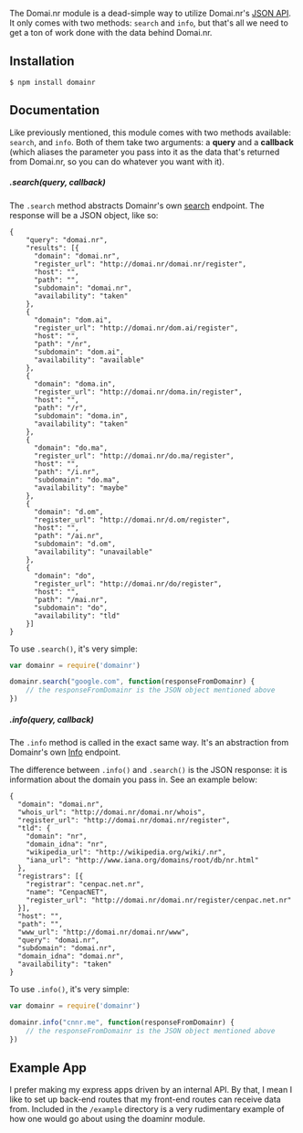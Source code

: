 The Domai.nr module is a dead-simple way to utilize Domai.nr's [JSON API](http://domai.nr/api/docs/json). It only comes with two methods: `search` and `info`, but that's all we need to get a ton of work done with the data behind Domai.nr.


## Installation

	$ npm install domainr


## Documentation

Like previously mentioned, this module comes with two methods available: `search`, and `info`. Both of them take two arguments: a **query** and a **callback** (which aliases the parameter you pass into it as the data that's returned from Domai.nr, so you can do whatever you want with it).

##### .search(query, callback)

The `.search` method abstracts Domainr's own [search](http://domai.nr/api/docs/json#search-api) endpoint. The response will be a JSON object, like so:

	{
	    "query": "domai.nr",
	    "results": [{
	      "domain": "domai.nr",
	      "register_url": "http://domai.nr/domai.nr/register",
	      "host": "",
	      "path": "",
	      "subdomain": "domai.nr",
	      "availability": "taken"
	    },
	    {
	      "domain": "dom.ai",
	      "register_url": "http://domai.nr/dom.ai/register",
	      "host": "",
	      "path": "/nr",
	      "subdomain": "dom.ai",
	      "availability": "available"
	    },
	    {
	      "domain": "doma.in",
	      "register_url": "http://domai.nr/doma.in/register",
	      "host": "",
	      "path": "/r",
	      "subdomain": "doma.in",
	      "availability": "taken"
	    },
	    {
	      "domain": "do.ma",
	      "register_url": "http://domai.nr/do.ma/register",
	      "host": "",
	      "path": "/i.nr",
	      "subdomain": "do.ma",
	      "availability": "maybe"
	    },
	    {
	      "domain": "d.om",
	      "register_url": "http://domai.nr/d.om/register",
	      "host": "",
	      "path": "/ai.nr",
	      "subdomain": "d.om",
	      "availability": "unavailable"
	    },
	    {
	      "domain": "do",
	      "register_url": "http://domai.nr/do/register",
	      "host": "",
	      "path": "/mai.nr",
	      "subdomain": "do",
	      "availability": "tld"
	    }]
	}


To use `.search()`, it's very simple:

```js
var domainr = require('domainr')

domainr.search("google.com", function(responseFromDomainr) {
	// the responseFromDomainr is the JSON object mentioned above
})
```

##### .info(query, callback)

The `.info` method is called in the exact same way. It's an abstraction from Domainr's own [Info](http://domai.nr/api/docs/json#info-api) endpoint.

The difference between `.info()` and `.search()` is the JSON response: it is information about the domain you pass in. See an example below:

	{
	  "domain": "domai.nr",
	  "whois_url": "http://domai.nr/domai.nr/whois",
	  "register_url": "http://domai.nr/domai.nr/register",
	  "tld": {
	    "domain": "nr",
	    "domain_idna": "nr",
	    "wikipedia_url": "http://wikipedia.org/wiki/.nr",
	    "iana_url": "http://www.iana.org/domains/root/db/nr.html"
	  },
	  "registrars": [{
	    "registrar": "cenpac.net.nr",
	    "name": "CenpacNET",
	    "register_url": "http://domai.nr/domai.nr/register/cenpac.net.nr"
	  }],
	  "host": "",
	  "path": "",
	  "www_url": "http://domai.nr/domai.nr/www",
	  "query": "domai.nr",
	  "subdomain": "domai.nr",
	  "domain_idna": "domai.nr",
	  "availability": "taken"
	}

To use `.info()`, it's very simple:

```js
var domainr = require('domainr')

domainr.info("cnnr.me", function(responseFromDomainr) {
	// the responseFromDomainr is the JSON object mentioned above
})
```


## Example App

I prefer making my express apps driven by an internal API. By that, I mean I like to set up back-end routes that my front-end routes can receive data from. Included in the `/example` directory is a very rudimentary example of how one would go about using the doaminr module.